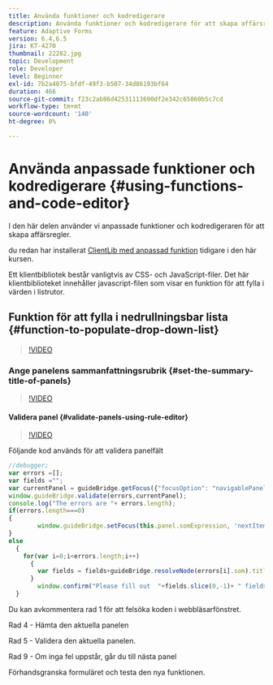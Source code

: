 ```yaml
---
title: Använda funktioner och kodredigerare
description: Använda funktioner och kodredigerare för att skapa affärsregler
feature: Adaptive Forms
version: 6.4,6.5
jira: KT-4270
thumbnail: 22282.jpg
topic: Development
role: Developer
level: Beginner
exl-id: 7b2a4075-bfdf-49f3-b507-34d86193bf64
duration: 466
source-git-commit: f23c2ab86d42531113690df2e342c65060b5c7cd
workflow-type: tm+mt
source-wordcount: '140'
ht-degree: 0%

---
```


# Använda anpassade funktioner och kodredigerare {#using-functions-and-code-editor}

I den här delen använder vi anpassade funktioner och kodredigeraren för att skapa affärsregler.

du redan har installerat [ClientLib med anpassad funktion](assets/client-libs-and-logo.zip) tidigare i den här kursen.

Ett klientbibliotek består vanligtvis av CSS- och JavaScript-filer. Det här klientbiblioteket innehåller javascript-filen som visar en funktion för att fylla i värden i listrutor.


## Funktion för att fylla i nedrullningsbar lista {#function-to-populate-drop-down-list}

>[!VIDEO](https://video.tv.adobe.com/v/22282?quality=12&learn=on)

### Ange panelens sammanfattningsrubrik {#set-the-summary-title-of-panels}

>[!VIDEO](https://video.tv.adobe.com/v/28387?quality=12&learn=on)

#### Validera panel {#validate-panels-using-rule-editor}

>[!VIDEO](https://video.tv.adobe.com/v/28409?quality=12&learn=on)

Följande kod används för att validera panelfält

```javascript
//debugger;
var errors =[];
var fields ="";
var currentPanel = guideBridge.getFocus({"focusOption": "navigablePanel"});
window.guideBridge.validate(errors,currentPanel);
console.log("The errors are "+ errors.length);
if(errors.length===0)
{
        window.guideBridge.setFocus(this.panel.somExpression, 'nextItem', true);
}
else
  {
    for(var i=0;i<errors.length;i++)
      {
        var fields = fields+guideBridge.resolveNode(errors[i].som).title+" , ";
      }
        window.confirm("Please fill out  "+fields.slice(0,-1)+ " fields");
  }
```

Du kan avkommentera rad 1 för att felsöka koden i webbläsarfönstret.

Rad 4 - Hämta den aktuella panelen

Rad 5 - Validera den aktuella panelen.

Rad 9 - Om inga fel uppstår, går du till nästa panel

Förhandsgranska formuläret och testa den nya funktionen.
